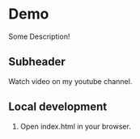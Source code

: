 # Demo

Some Description!

## Subheader

Watch video on my youtube channel.

## Local development

1. Open index.html in your browser.